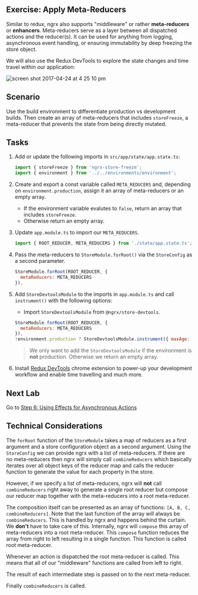 ## Exercise: Apply Meta-Reducers

Similar to redux, ngrx also supports "middleware" or rather **meta-reducers** or **enhancers**. Meta-reducers serve as a layer between all dispatched actions and the reducer(s). It can be used for anything from logging, asynchronous event handling, or ensuring immutability by deep freezing the store object.

We will also use the Redux DevTools to explore the state changes and time travel within our application:

![screen shot 2017-04-24 at 4 25 10 pm](https://cloud.githubusercontent.com/assets/210413/25603083/96216562-2ebe-11e7-97eb-7210dc6a62b2.png)

## Scenario

Use the build environment to differentiate production vs development builds. Then create an array of meta-reducers that includes `storeFreeze`, a meta-reducer that prevents the state from being directly mutated.

## Tasks

1. Add or update the following imports in `src/app/state/app.state.ts`:

    ```js
    import { storeFreeze } from 'ngrx-store-freeze';
    import { environment } from '../../environments/environment';
    ```

2. Create and export a const variable called `META_REDUCERS` and, depending on `environment.production`, assign it an array of meta-reducers or an empty array.

    * If the environment variable evalutes to `false`, return an array that includes `storeFreeze`.
    * Otherwise return an empty array.

4. Update `app.module.ts` to import our `META_REDUCERS`.

    ```js
    import { ROOT_REDUCER, META_REDUCERS } from './state/app.state.ts';
    ```

5. Pass the meta-reducers to `StoreModule.forRoot()` via the `StoreConfig` as a second parameter.

    ```js
    StoreModule.forRoot(ROOT_REDUCER, {
      metaReducers: META_REDUCERS
    }),
    ```

6. Add `StoreDevtoolsModule` to the imports in `app.module.ts` and call `instrument()` with the following options:

    * Import `StoreDevtoolsModule` from `@ngrx/store-devtools`.

    ```js
    StoreModule.forRoot(ROOT_REDUCER, {
      metaReducers: META_REDUCERS
    }),
    !environment.production ? StoreDevtoolsModule.instrument({ maxAge: 5 }) : [],
    ```

    > We only want to add the `StoreDevtoolsModule` if the environment is **not** production. Otherwise we return an empty array.

7. Install [Redux DevTools](https://chrome.google.com/webstore/detail/redux-devtools/lmhkpmbekcpmknklioeibfkpmmfibljd) chrome extension to power-up your development workflow and enable time travelling and much more.

## Next Lab

Go to [Step 6: Using Effects for Asynchronous Actions](step-6-async-with-effects.md)

## Technical Considerations

The `forRoot` function of the `StoreModule` takes a map of reducers as a first argument and a store configuration object as a second argument. Using the `StoreConfig` we can provide ngrx with a list of meta-reducers. If there are no meta-reducers then ngrx will simply call `combineReducers` which basically iterates over all object keys of the reducer map and calls the reducer function to generate the value for each property in the store.

However, if we specify a list of meta-reducers, ngrx will **not** call `combineReducers` right away to generate a single root reducer but compose our reducer map together with the meta-reducers into a root meta-reducer.

The composition itself can be presented as an array of functions: `[A, B, C, combineReducers]`. Note that the last function of the array will always be `combineReducers`. This is handled by ngrx and happens behind the curtain. We **don't** have to take care of this. Internally, ngrx will `compose` this array of meta-reducers into a root meta-reducer. This `compose` function reduces the array from right to left resulting in a single function. This function is called root meta-reducer.

Whenever an action is dispatched the root meta-reducer is called. This means that all of our "middleware" functions are called from left to right.

The result of each intermediate step is passed on to the next meta-reducer.

Finally `combineReducers` is called.
